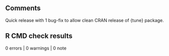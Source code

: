 ## Comments

Quick release with 1 bug-fix to allow clean CRAN release of {tune} package.

## R CMD check results

0 errors | 0 warnings | 0 note

